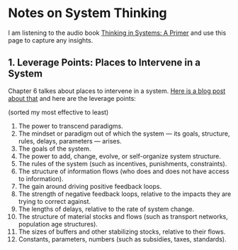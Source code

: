 <!-- numbers -->

# Notes on System Thinking


I am listening to the audio book [Thinking in Systems: A Primer](1) and use this page to capture any insights.

## 1. Leverage Points: Places to Intervene in a System
Chapter 6 talkes about places to intervene in a system. [Here is a blog post about that](2) and here are the leverage points:

(sorted my most effective to least)

1. The power to transcend paradigms.
1. The mindset or paradigm out of which the system — its goals, structure, rules, delays, parameters — arises.
1. The goals of the system.
1. The power to add, change, evolve, or self-organize system structure.
1. The rules of the system (such as incentives, punishments, constraints).
1. The structure of information flows (who does and does not have access to information).
1. The gain around driving positive feedback loops.
1. The strength of negative feedback loops, relative to the impacts they are trying to correct against.
1. The lengths of delays, relative to the rate of system change.
1. The structure of material stocks and flows (such as transport networks, population age structures).
1. The sizes of buffers and other stabilizing stocks, relative to their flows.
1. Constants, parameters, numbers (such as subsidies, taxes, standards).

[1]: https://www.amazon.com/Thinking-Systems-Donella-H-Meadows/dp/1603580557
[2]: https://donellameadows.org/archives/leverage-points-places-to-intervene-in-a-system/
